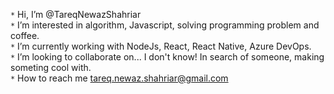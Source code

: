 `*` Hi, I’m @TareqNewazShahriar  
`*` I’m interested in algorithm, Javascript, solving programming problem and coffee.  
`*` I’m currently working with NodeJs, React, React Native, Azure DevOps.  
`*` I’m looking to collaborate on... I don't know! In search of someone, making someting cool with.  
`*` How to reach me tareq.newaz.shahriar@gmail.com

<!---
TareqNewazShahriar/TareqNewazShahriar is a ✨ special ✨ repository because its `README.md` (this file) appears on your GitHub profile.
You can click the Preview link to take a look at your changes.
--->
